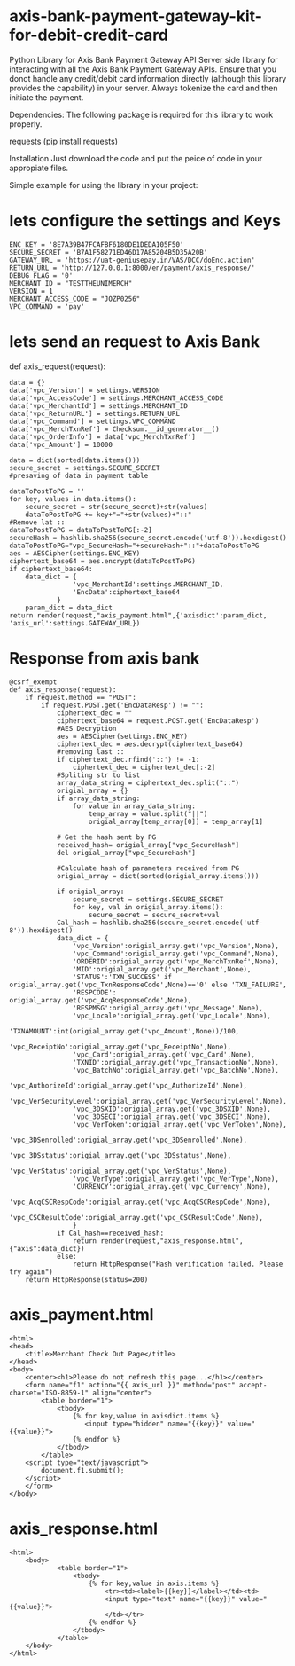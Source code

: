 # axis-bank-payment-gateway-kit-for-debit-credit-card
Python Library for Axis Bank Payment Gateway API
Server side library for interacting with all the Axis Bank Payment Gateway APIs. Ensure that you donot handle any credit/debit card information directly (although this library provides the capability) in your server. Always tokenize the card and then initiate the payment.

Dependencies:
The following package is required for this library to work properly.

requests (pip install requests)

Installation
Just download the code and put the peice of code in your appropiate files.

Simple example for using the library in your project:

# lets configure the settings and Keys
    ENC_KEY = '8E7A39B47FCAFBF6180DE1DEDA105F50'
    SECURE_SECRET = 'B7A1F58271ED46D17A85204B5D35A20B'
    GATEWAY_URL = 'https://uat-geniusepay.in/VAS/DCC/doEnc.action'
    RETURN_URL = 'http://127.0.0.1:8000/en/payment/axis_response/'
    DEBUG_FLAG = '0'
    MERCHANT_ID = "TESTTHEUNIMERCH"
    VERSION = 1
    MERCHANT_ACCESS_CODE = "JOZP0256"
    VPC_COMMAND = 'pay'

# lets send an request to Axis Bank
def axis_request(request):

    data = {}
    data['vpc_Version'] = settings.VERSION
    data['vpc_AccessCode'] = settings.MERCHANT_ACCESS_CODE
    data['vpc_MerchantId'] = settings.MERCHANT_ID
    data['vpc_ReturnURL'] = settings.RETURN_URL
    data['vpc_Command'] = settings.VPC_COMMAND
    data['vpc_MerchTxnRef'] = Checksum.__id_generator__()
    data['vpc_OrderInfo'] = data['vpc_MerchTxnRef']
    data['vpc_Amount'] = 10000
    
    data = dict(sorted(data.items()))
    secure_secret = settings.SECURE_SECRET
    #presaving of data in payment table
    
    dataToPostToPG = ''
    for key, values in data.items():
        secure_secret = str(secure_secret)+str(values)
        dataToPostToPG += key+"="+str(values)+"::"
    #Remove lat ::
    dataToPostToPG = dataToPostToPG[:-2]
    secureHash = hashlib.sha256(secure_secret.encode('utf-8')).hexdigest()
    dataToPostToPG="vpc_SecureHash="+secureHash+"::"+dataToPostToPG
    aes = AESCipher(settings.ENC_KEY)
    ciphertext_base64 = aes.encrypt(dataToPostToPG)
    if ciphertext_base64:
        data_dict = {
                    'vpc_MerchantId':settings.MERCHANT_ID,
                    'EncData':ciphertext_base64
                }
        param_dict = data_dict
    return render(request,"axis_payment.html",{'axisdict':param_dict, 'axis_url':settings.GATEWAY_URL})
    
# Response from axis bank
    @csrf_exempt
    def axis_response(request):
        if request.method == "POST":
            if request.POST.get('EncDataResp') != "":
                ciphertext_dec = ""
                ciphertext_base64 = request.POST.get('EncDataResp')
                #AES Decryption
                aes = AESCipher(settings.ENC_KEY)
                ciphertext_dec = aes.decrypt(ciphertext_base64)
                #removing last ::
                if ciphertext_dec.rfind('::') != -1:
                    ciphertext_dec = ciphertext_dec[:-2]
                #Spliting str to list 
                array_data_string = ciphertext_dec.split("::")
                origial_array = {}
                if array_data_string:
                    for value in array_data_string:
                        temp_array = value.split("||")
                        origial_array[temp_array[0]] = temp_array[1]

                # Get the hash sent by PG 
                received_hash= origial_array["vpc_SecureHash"]
                del origial_array["vpc_SecureHash"]

                #Calculate hash of parameters received from PG
                origial_array = dict(sorted(origial_array.items()))

                if origial_array:
                    secure_secret = settings.SECURE_SECRET
                    for key, val in origial_array.items():
                        secure_secret = secure_secret+val
                Cal_hash = hashlib.sha256(secure_secret.encode('utf-8')).hexdigest()
                data_dict = {
                    'vpc_Version':origial_array.get('vpc_Version',None),
                    'vpc_Command':origial_array.get('vpc_Command',None),
                    'ORDERID':origial_array.get('vpc_MerchTxnRef',None),
                    'MID':origial_array.get('vpc_Merchant',None),
                    'STATUS':'TXN_SUCCESS' if origial_array.get('vpc_TxnResponseCode',None)=='0' else 'TXN_FAILURE',
                    'RESPCODE': origial_array.get('vpc_AcqResponseCode',None),
                    'RESPMSG':origial_array.get('vpc_Message',None),
                    'vpc_Locale':origial_array.get('vpc_Locale',None),
                    'TXNAMOUNT':int(origial_array.get('vpc_Amount',None))/100,
                    'vpc_ReceiptNo':origial_array.get('vpc_ReceiptNo',None),
                    'vpc_Card':origial_array.get('vpc_Card',None),
                    'TXNID':origial_array.get('vpc_TransactionNo',None),
                    'vpc_BatchNo':origial_array.get('vpc_BatchNo',None),
                    'vpc_AuthorizeId':origial_array.get('vpc_AuthorizeId',None),
                    'vpc_VerSecurityLevel':origial_array.get('vpc_VerSecurityLevel',None),
                    'vpc_3DSXID':origial_array.get('vpc_3DSXID',None),
                    'vpc_3DSECI':origial_array.get('vpc_3DSECI',None),
                    'vpc_VerToken':origial_array.get('vpc_VerToken',None),
                    'vpc_3DSenrolled':origial_array.get('vpc_3DSenrolled',None),
                    'vpc_3DSstatus':origial_array.get('vpc_3DSstatus',None),
                    'vpc_VerStatus':origial_array.get('vpc_VerStatus',None),
                    'vpc_VerType':origial_array.get('vpc_VerType',None),
                    'CURRENCY':origial_array.get('vpc_Currency',None),
                    'vpc_AcqCSCRespCode':origial_array.get('vpc_AcqCSCRespCode',None),
                    'vpc_CSCResultCode':origial_array.get('vpc_CSCResultCode',None),
                    }
                if Cal_hash==received_hash:
                    return render(request,"axis_response.html",{"axis":data_dict})
                else:
                    return HttpResponse("Hash verification failed. Please try again")
        return HttpResponse(status=200)
    
# axis_payment.html
    <html>
    <head>
        <title>Merchant Check Out Page</title>
    </head>
    <body>
        <center><h1>Please do not refresh this page...</h1></center>
        <form name="f1" action="{{ axis_url }}" method="post" accept-charset="ISO-8859-1" align="center">
            <table border="1">
                <tbody>
                    {% for key,value in axisdict.items %}
                       <input type="hidden" name="{{key}}" value="{{value}}">
                    {% endfor %}
                </tbody>
            </table>
        <script type="text/javascript">
            document.f1.submit();
        </script>
        </form>
    </body>
</html>

# axis_response.html
    <html>
        <body>
                <table border="1">
                    <tbody>
                        {% for key,value in axis.items %}
                            <tr><td><label>{{key}}</label></td><td>
                            <input type="text" name="{{key}}" value="{{value}}">
                            </td></tr>
                        {% endfor %}
                    </tbody>
                </table>
        </body>
    </html>
